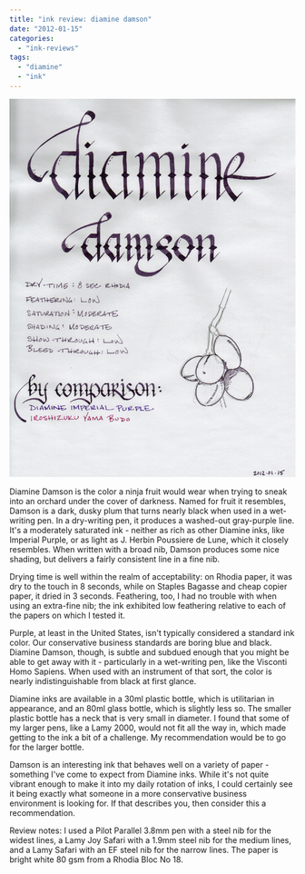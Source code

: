 ```yaml
---
title: "ink review: diamine damson"
date: "2012-01-15"
categories: 
  - "ink-reviews"
tags: 
  - "diamine"
  - "ink"
---
```


![diamine damson](diamine%20damson.jpg)

  
Diamine Damson is the color a ninja fruit would wear when trying to sneak into an orchard under the cover of darkness. Named for fruit it resembles, Damson is a dark, dusky plum that turns nearly black when used in a wet-writing pen. In a dry-writing pen, it produces a washed-out gray-purple line. It's a moderately saturated ink - neither as rich as other Diamine inks, like Imperial Purple, or as light as J. Herbin Poussiere de Lune, which it closely resembles. When written with a broad nib, Damson produces some nice shading, but delivers a fairly consistent line in a fine nib.

Drying time is well within the realm of acceptability: on Rhodia paper, it was dry to the touch in 8 seconds, while on Staples Bagasse and cheap copier paper, it dried in 3 seconds. Feathering, too, I had no trouble with when using an extra-fine nib; the ink exhibited low feathering relative to each of the papers on which I tested it.

Purple, at least in the United States, isn't typically considered a standard ink color. Our conservative business standards are boring blue and black. Diamine Damson, though, is subtle and subdued enough that you might be able to get away with it - particularly in a wet-writing pen, like the Visconti Homo Sapiens. When used with an instrument of that sort, the color is nearly indistinguishable from black at first glance.

Diamine inks are available in a 30ml plastic bottle, which is utilitarian in appearance, and an 80ml glass bottle, which is slightly less so. The smaller plastic bottle has a neck that is very small in diameter. I found that some of my larger pens, like a Lamy 2000, would not fit all the way in, which made getting to the ink a bit of a challenge. My recommendation would be to go for the larger bottle.

Damson is an interesting ink that behaves well on a variety of paper - something I've come to expect from Diamine inks. While it's not quite vibrant enough to make it into my daily rotation of inks, I could certainly see it being exactly what someone in a more conservative business environment is looking for. If that describes you, then consider this a recommendation.

Review notes: I used a Pilot Parallel 3.8mm pen with a steel nib for the widest lines, a Lamy Joy Safari with a 1.9mm steel nib for the medium lines, and a Lamy Safari with an EF steel nib for the narrow lines. The paper is bright white 80 gsm from a Rhodia Bloc No 18.
